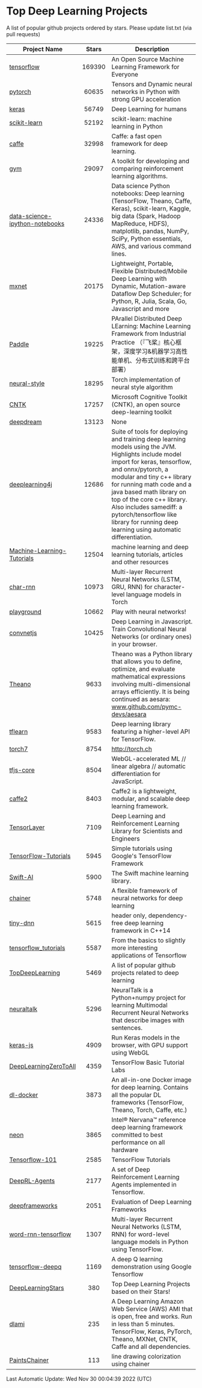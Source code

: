# Top Deep Learning Projects
A list of popular github projects ordered by stars.
Please update list.txt (via pull requests)

|Project Name| Stars | Description |
| ---------- |:-----:| ----------- |
| [tensorflow](https://github.com/tensorflow/tensorflow) | 169390 | An Open Source Machine Learning Framework for Everyone |
| [pytorch](https://github.com/pytorch/pytorch) | 60635 | Tensors and Dynamic neural networks in Python with strong GPU acceleration |
| [keras](https://github.com/keras-team/keras) | 56749 | Deep Learning for humans |
| [scikit-learn](https://github.com/scikit-learn/scikit-learn) | 52192 | scikit-learn: machine learning in Python |
| [caffe](https://github.com/BVLC/caffe) | 32998 | Caffe: a fast open framework for deep learning. |
| [gym](https://github.com/openai/gym) | 29097 | A toolkit for developing and comparing reinforcement learning algorithms. |
| [data-science-ipython-notebooks](https://github.com/donnemartin/data-science-ipython-notebooks) | 24336 | Data science Python notebooks: Deep learning (TensorFlow, Theano, Caffe, Keras), scikit-learn, Kaggle, big data (Spark, Hadoop MapReduce, HDFS), matplotlib, pandas, NumPy, SciPy, Python essentials, AWS, and various command lines. |
| [mxnet](https://github.com/apache/mxnet) | 20175 | Lightweight, Portable, Flexible Distributed/Mobile Deep Learning with Dynamic, Mutation-aware Dataflow Dep Scheduler; for Python, R, Julia, Scala, Go, Javascript and more |
| [Paddle](https://github.com/PaddlePaddle/Paddle) | 19225 | PArallel Distributed Deep LEarning: Machine Learning Framework from Industrial Practice （『飞桨』核心框架，深度学习&机器学习高性能单机、分布式训练和跨平台部署） |
| [neural-style](https://github.com/jcjohnson/neural-style) | 18295 | Torch implementation of neural style algorithm |
| [CNTK](https://github.com/microsoft/CNTK) | 17257 | Microsoft Cognitive Toolkit (CNTK), an open source deep-learning toolkit |
| [deepdream](https://github.com/google/deepdream) | 13123 | None |
| [deeplearning4j](https://github.com/deeplearning4j/deeplearning4j) | 12686 | Suite of tools for deploying and training deep learning models using the JVM. Highlights include model import for keras, tensorflow, and onnx/pytorch, a modular and tiny c++ library for running math code and a java based math library on top of the core c++ library. Also includes samediff: a pytorch/tensorflow like library for running deep learning using automatic differentiation. |
| [Machine-Learning-Tutorials](https://github.com/ujjwalkarn/Machine-Learning-Tutorials) | 12504 | machine learning and deep learning tutorials, articles and other resources  |
| [char-rnn](https://github.com/karpathy/char-rnn) | 10973 | Multi-layer Recurrent Neural Networks (LSTM, GRU, RNN) for character-level language models in Torch |
| [playground](https://github.com/tensorflow/playground) | 10662 | Play with neural networks! |
| [convnetjs](https://github.com/karpathy/convnetjs) | 10425 | Deep Learning in Javascript. Train Convolutional Neural Networks (or ordinary ones) in your browser. |
| [Theano](https://github.com/Theano/Theano) | 9633 | Theano was a Python library that allows you to define, optimize, and evaluate mathematical expressions involving multi-dimensional arrays efficiently. It is being continued as aesara: www.github.com/pymc-devs/aesara |
| [tflearn](https://github.com/tflearn/tflearn) | 9583 | Deep learning library featuring a higher-level API for TensorFlow. |
| [torch7](https://github.com/torch/torch7) | 8754 | http://torch.ch |
| [tfjs-core](https://github.com/tensorflow/tfjs-core) | 8504 | WebGL-accelerated ML // linear algebra // automatic differentiation for JavaScript. |
| [caffe2](https://github.com/facebookarchive/caffe2) | 8403 | Caffe2 is a lightweight, modular, and scalable deep learning framework. |
| [TensorLayer](https://github.com/tensorlayer/TensorLayer) | 7109 | Deep Learning and Reinforcement Learning Library for Scientists and Engineers  |
| [TensorFlow-Tutorials](https://github.com/nlintz/TensorFlow-Tutorials) | 5945 | Simple tutorials using Google's TensorFlow Framework |
| [Swift-AI](https://github.com/Swift-AI/Swift-AI) | 5900 | The Swift machine learning library. |
| [chainer](https://github.com/chainer/chainer) | 5748 | A flexible framework of neural networks for deep learning |
| [tiny-dnn](https://github.com/tiny-dnn/tiny-dnn) | 5615 | header only, dependency-free deep learning framework in C++14 |
| [tensorflow_tutorials](https://github.com/pkmital/tensorflow_tutorials) | 5587 | From the basics to slightly more interesting applications of Tensorflow |
| [TopDeepLearning](https://github.com/aymericdamien/TopDeepLearning) | 5469 | A list of popular github projects related to deep learning |
| [neuraltalk](https://github.com/karpathy/neuraltalk) | 5296 | NeuralTalk is a Python+numpy project for learning Multimodal Recurrent Neural Networks that describe images with sentences. |
| [keras-js](https://github.com/transcranial/keras-js) | 4909 | Run Keras models in the browser, with GPU support using WebGL |
| [DeepLearningZeroToAll](https://github.com/hunkim/DeepLearningZeroToAll) | 4359 | TensorFlow Basic Tutorial Labs |
| [dl-docker](https://github.com/floydhub/dl-docker) | 3873 | An all-in-one Docker image for deep learning. Contains all the popular DL frameworks (TensorFlow, Theano, Torch, Caffe, etc.) |
| [neon](https://github.com/NervanaSystems/neon) | 3865 | Intel® Nervana™ reference deep learning framework committed to best performance on all hardware |
| [Tensorflow-101](https://github.com/sjchoi86/Tensorflow-101) | 2585 | TensorFlow Tutorials |
| [DeepRL-Agents](https://github.com/awjuliani/DeepRL-Agents) | 2177 | A set of Deep Reinforcement Learning Agents implemented in Tensorflow. |
| [deepframeworks](https://github.com/zer0n/deepframeworks) | 2051 | Evaluation of Deep Learning Frameworks |
| [word-rnn-tensorflow](https://github.com/hunkim/word-rnn-tensorflow) | 1307 | Multi-layer Recurrent Neural Networks (LSTM, RNN) for word-level language models in Python using TensorFlow. |
| [tensorflow-deepq](https://github.com/siemanko/tensorflow-deepq) | 1169 | A deep Q learning demonstration using Google Tensorflow |
| [DeepLearningStars](https://github.com/hunkim/DeepLearningStars) | 380 | Top Deep Learning Projects based on their Stars! |
| [dlami](https://github.com/ritchieng/dlami) | 235 | A Deep Learning Amazon Web Service (AWS) AMI that is open, free and works. Run in less than 5 minutes. TensorFlow, Keras, PyTorch, Theano, MXNet, CNTK, Caffe and all dependencies. |
| [PaintsChainer](https://github.com/taizan/PaintsChainer) | 113 | line drawing colorization using chainer |

Last Automatic Update: Wed Nov 30 00:04:39 2022 (UTC)
